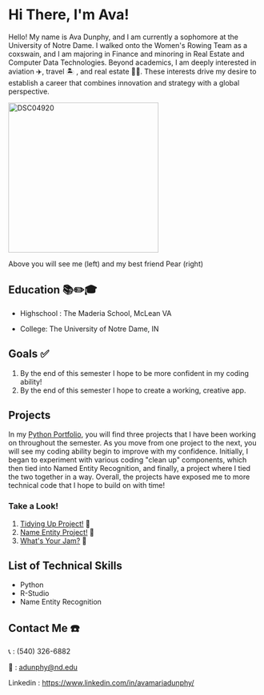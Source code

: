 # Hi There, I'm Ava!
Hello! My name is Ava Dunphy, and I am currently a sophomore at the University of Notre Dame. I walked onto the Women's Rowing Team as a coxswain, and I am majoring in Finance and minoring in Real Estate and Computer Data Technologies. Beyond academics, I am deeply interested in aviation ✈️, travel 🏝️ , and real estate 👩‍💼. These interests drive my desire to establish a career that combines innovation and strategy with a global perspective.

<img src="https://github.com/user-attachments/assets/7efdece6-7ac6-403a-81ed-167e5d77cb61" alt="DSC04920" width="300">

Above you will see me (left) and my best friend Pear (right)




## Education 📚✏️🎓
* Highschool : The Maderia School, McLean VA

* College: The University of Notre Dame, IN

## Goals ✅
1. By the end of this semester I hope to be more confident in my coding ability!
2. By the end of this semester I hope to create a working, creative app.

## Projects 
In my [Python Portfolio](https://github.com/AvaDunphy/Dunphy-Python-Portfolio), you will find three projects that I have been working on throughout the semester. As you move from one project to the next, you will see my coding ability begin to improve with my confidence. Initially, I began to experiment with various coding "clean up" components, which then tied into Named Entity Recognition, and finally, a project where I tied the two together in a way. Overall, the projects have exposed me to more technical code that I hope to build on with time!

### Take a Look! 
1. [Tidying Up Project!](https://github.com/AvaDunphy/Dunphy-Python-Portfolio/tree/main/Tidy%20Up%20Project) 🧹
2. [Name Entity Project!](https://github.com/AvaDunphy/Dunphy-Python-Portfolio/tree/main/NERStreamlitApp) 👋
3. [What's Your Jam?](https://github.com/AvaDunphy/Dunphy-Python-Portfolio/tree/main/StreamlitAppFinal) 🎸


## List of Technical Skills 
- Python
- R-Studio
- Name Entity Recognition

## Contact Me ☎️
📞 : (540) 326-6882 

📧 : adunphy@nd.edu

Linkedin : https://www.linkedin.com/in/avamariadunphy/

